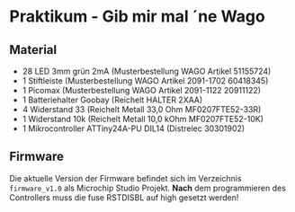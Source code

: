 # Praktikum - Gib mir mal ´ne Wago

## Material

- 28 LED 3mm grün 2mA (Musterbestellung WAGO Artikel 51155724)
- 1 Stiftleiste (Musterbestellung WAGO Artikel 2091-1702 60418345)
- 1 Picomax (Musterbestellung WAGO Artikel 2091-1122 20911122)
- 1 Batteriehalter Goobay (Reichelt HALTER 2XAA)
- 4 Widerstand 33 (Reichelt Metall 33,0 Ohm MF0207FTE52-33R)
- 1 Widerstand 10k (Reichelt Metall 10,0 kOhm MF0207FTE52-10K)
- 1 Mikrocontroller ATTiny24A-PU DIL14 (Distrelec 30301902)

## Firmware

Die aktuelle Version der Firmware befindet sich im Verzeichnis `firmware_v1.0` als Microchip Studio Projekt. **Nach** dem programmieren des Controllers muss die fuse RSTDISBL auf high gesetzt werden!
